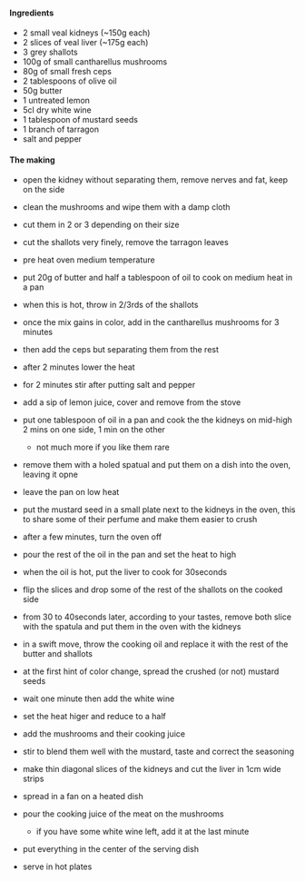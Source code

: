 #### Ingredients ####

* 2 small veal kidneys (~150g each)
* 2 slices of veal liver (~175g each)
* 3 grey shallots
* 100g of small cantharellus mushrooms
* 80g of small fresh ceps
* 2 tablespoons of olive oil
* 50g butter
* 1 untreated lemon
* 5cl dry white wine
* 1 tablespoon of mustard seeds
* 1 branch of tarragon
* salt and pepper

#### The making ####


* open the kidney without separating them, remove nerves and fat, keep on the side
* clean the mushrooms and wipe them with a damp cloth
* cut them in 2 or 3 depending on their size
* cut the shallots very finely, remove the tarragon leaves
* pre heat oven medium temperature
* put 20g of butter and half a tablespoon of oil to cook on medium heat in a pan
* when this is hot, throw in 2/3rds of the shallots
* once the mix gains in color, add in the cantharellus mushrooms for 3 minutes
* then add the ceps but separating them from the rest
* after 2 minutes lower the heat
* for 2 minutes stir after putting salt and pepper
* add a sip of lemon juice, cover and remove from the stove
* put one tablespoon of oil in a pan and cook the the kidneys on mid-high 2 mins on one side, 1 min on the other

  * not much more if you like them rare
* remove them with a holed spatual and put them on a dish into the oven, leaving it opne
* leave the pan on low heat
* put the mustard seed in a small plate next to the kidneys in the oven, this to share some of their perfume and make them easier to crush
* after a few minutes, turn the oven off
* pour the rest of the oil in the pan and set the heat to high
* when the oil is hot, put the liver to cook for 30seconds
* flip the slices and drop some of the rest of the shallots on the cooked side
* from 30 to 40seconds later, according to your tastes, remove both slice with the spatula and put them in the oven with the kidneys
* in a swift move, throw the cooking oil and replace it with the rest of the butter and shallots
* at the first hint of color change,  spread the crushed (or not) mustard seeds
* wait one minute then add the white wine
* set the heat higer and reduce to a half
* add the mushrooms and their cooking juice
* stir to blend them well with the mustard, taste and correct the seasoning
* make thin diagonal slices of the kidneys and cut the liver in 1cm wide strips
* spread in a fan on a heated dish
* pour the cooking juice of the meat on the mushrooms

  * if you have some white wine left, add it at the last minute
* put everything in the center of the serving dish
* serve in hot plates
